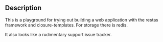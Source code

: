 Description
-----------

This is a playground for trying out building a web application with
the restas framework and closure-templates.  For storage there is
redis.

It also looks like a rudimentary support issue tracker.
